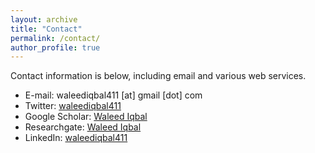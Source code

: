 ```yaml
---
layout: archive
title: "Contact"
permalink: /contact/
author_profile: true
---
```


Contact information is below, including email and various web services.

* E-mail: waleediqbal411 [at] gmail [dot] com
* Twitter: [waleediqbal411](https://twitter.com/waleediqbal411)
* Google Scholar: [Waleed Iqbal](https://scholar.google.com/citations?hl=en&user=uXhMEBsAAAAJ)
* Researchgate: [Waleed Iqbal](https://www.researchgate.net/profile/Waleed_Iqbal)
* LinkedIn: [waleediqbal411](https://www.linkedin.com/in/waleediqbal411/)